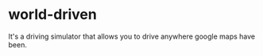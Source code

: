 world-driven
============

It's a driving simulator that allows you to drive anywhere google maps have been.
